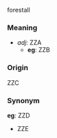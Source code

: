 forestall
### Meaning
+ _adj_: ZZA
    + __eg__: ZZB

### Origin

ZZC

### Synonym

__eg__: ZZD

+ ZZE


